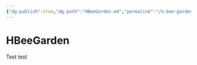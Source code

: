 ```yaml
---
{"dg-publish":true,"dg-path":"HBeeGarden.md","permalink":"/h-bee-garden/","tags":["gardenEntry"],"updated":"2023-11-26T19:02:29.209-05:00"}
---
```


# HBeeGarden

Test test